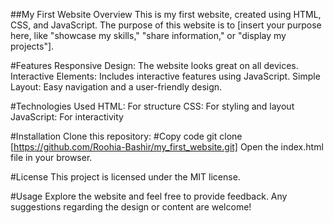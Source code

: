 ##My First Website
Overview
This is my first website, created using HTML, CSS, and JavaScript. The purpose of this website is to [insert your purpose here, like "showcase my skills," "share information," or "display my projects"].

#Features
Responsive Design: The website looks great on all devices.
Interactive Elements: Includes interactive features using JavaScript.
Simple Layout: Easy navigation and a user-friendly design.

#Technologies Used
HTML: For structure
CSS: For styling and layout
JavaScript: For interactivity

#Installation
Clone this repository:
#Copy code
git clone [https://github.com/Roohia-Bashir/my_first_website.git]
Open the index.html file in your browser.

#License
This project is licensed under the MIT license.

#Usage
Explore the website and feel free to provide feedback. Any suggestions regarding the design or content are welcome!


